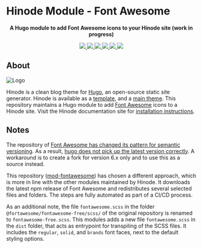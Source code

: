 # Hinode Module - Font Awesome

<!-- Tagline -->
<p align="center">
    <b>A Hugo module to add Font Awesome icons to your Hinode site (work in progress)</b>
    <br />
</p>

<!-- Badges -->
<p align="center">
    <a href="https://gohugo.io" alt="Hugo website">
        <img src="https://img.shields.io/badge/generator-hugo-brightgreen">
    </a>
    <a href="https://gethinode.com" alt="Hinode theme">
        <img src="https://img.shields.io/badge/theme-hinode-blue">
    </a>
    <a href="https://github.com/gethinode/mod-fontawesome/commits/main" alt="Last commit">
        <img src="https://img.shields.io/github/last-commit/gethinode/mod-fontawesome.svg">
    </a>
    <a href="https://github.com/gethinode/hinode/issues" alt="Issues">
        <img src="https://img.shields.io/github/issues/gethinode/hinode.svg">
    </a>
    <a href="https://github.com/gethinode/mod-fontawesome/pulls" alt="Pulls">
        <img src="https://img.shields.io/github/issues-pr-raw/gethinode/mod-fontawesome.svg">
    </a>
    <a href="https://github.com/gethinode/mod-fontawesome/blob/main/LICENSE" alt="License">
        <img src="https://img.shields.io/github/license/gethinode/mod-fontawesome">
    </a>
</p>

## About

![Logo](https://raw.githubusercontent.com/gethinode/hinode/main/static/img/logo.png)

Hinode is a clean blog theme for [Hugo][hugo], an open-source static site generator. Hinode is available as a [template][repository_template], and a [main theme][repository]. This repository maintains a Hugo module to add [Font Awesome][fontawesome] icons to a Hinode site. Visit the Hinode documentation site for [installation instructions][hinode_docs].

<!-- MARKDOWN LINKS -->
[hugo]: https://gohugo.io
[hinode_docs]: https://gethinode.com
[fontawesome]: https://fontawesome.com
[repository]: https://github.com/gethinode/hinode.git
[repository_template]: https://github.com/gethinode/template.git


## Notes

The repository of [Font Awesome has changed its pattern for semantic versioning](https://github.com/FortAwesome/Font-Awesome/issues/17342). As a result, [hugo does not pick up the latest version correctly](https://discourse.gohugo.io/t/how-to-specify-the-version-of-third-parties-library/41861). A workaround is to create a fork for version 6.x only and to use this as a source instead.

This repository ([mod-fontawesome](https://github.com/gethinode/mod-fontawesome)) has chosen a different approach, which is more in line with the other modules maintained by Hinode. It downloads the latest npm release of Font Awesome and redistributes several selected files and folders. The steps are fully automated as part of a CI/CD process.

As an additional note, the file `fontawesome.scss` in the folder `@fortawesome/fontawesome-free/scss/` of the original repository is renamed to `fontawesome-free.scss`. This modules adds a new file `fontawesome.scss` in the `dist` folder, that acts as entrypoint for transpiling of the SCSS files. It includes the `regular`, `solid`, and `brands` font faces, next to the default styling options.